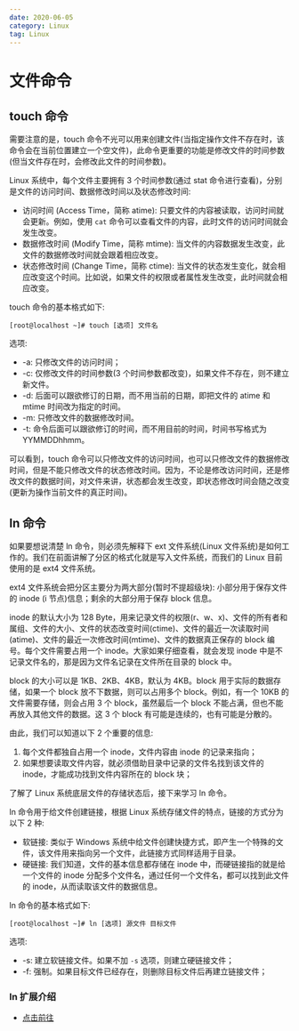 ```yaml
---
date: 2020-06-05
category: Linux
tag: Linux
---
```


# 文件命令

## touch 命令

需要注意的是，touch 命令不光可以用来创建文件(当指定操作文件不存在时，该命令会在当前位置建立一个空文件)，此命令更重要的功能是修改文件的时间参数(但当文件存在时，会修改此文件的时间参数)。

Linux 系统中，每个文件主要拥有 3 个时间参数(通过 stat 命令进行查看)，分别是文件的访问时间、数据修改时间以及状态修改时间:

- 访问时间 (Access Time，简称 atime): 只要文件的内容被读取，访问时间就会更新。例如，使用 `cat` 命令可以查看文件的内容，此时文件的访问时间就会发生改变。
- 数据修改时间 (Modify Time，简称 mtime): 当文件的内容数据发生改变，此文件的数据修改时间就会跟着相应改变。
- 状态修改时间 (Change Time，简称 ctime): 当文件的状态发生变化，就会相应改变这个时间。比如说，如果文件的权限或者属性发生改变，此时间就会相应改变。

touch 命令的基本格式如下:

```shell-session
[root@localhost ~]# touch [选项] 文件名
```

选项:

- -a: 只修改文件的访问时间；
- -c: 仅修改文件的时间参数(3 个时间参数都改变)，如果文件不存在，则不建立新文件。
- -d: 后面可以跟欲修订的日期，而不用当前的日期，即把文件的 atime 和 mtime 时间改为指定的时间。
- -m: 只修改文件的数据修改时间。
- -t: 命令后面可以跟欲修订的时间，而不用目前的时间，时间书写格式为 YYMMDDhhmm。

可以看到，touch 命令可以只修改文件的访问时间，也可以只修改文件的数据修改时间，但是不能只修改文件的状态修改时间。因为，不论是修改访问时间，还是修改文件的数据时间，对文件来讲，状态都会发生改变，即状态修改时间会随之改变(更新为操作当前文件的真正时间)。

## ln 命令

如果要想说清楚 ln 命令，则必须先解释下 ext 文件系统(Linux 文件系统)是如何工作的。我们在前面讲解了分区的格式化就是写入文件系统，而我们的 Linux 目前使用的是 ext4 文件系统。

ext4 文件系统会把分区主要分为两大部分(暂时不提超级块): 小部分用于保存文件的 inode (i 节点)信息；剩余的大部分用于保存 block 信息。

inode 的默认大小为 128 Byte，用来记录文件的权限(r、w、x)、文件的所有者和属组、文件的大小、文件的状态改变时间(ctime)、文件的最近一次读取时间(atime)、文件的最近一次修改时间(mtime)、文件的数据真正保存的 block 编号。每个文件需要占用一个 inode。大家如果仔细查看，就会发现 inode 中是不记录文件名的，那是因为文件名记录在文件所在目录的 block 中。

block 的大小可以是 1KB、2KB、4KB，默认为 4KB。block 用于实际的数据存储，如果一个 block 放不下数据，则可以占用多个 block。例如，有一个 10KB 的文件需要存储，则会占用 3 个 block，虽然最后一个 block 不能占满，但也不能再放入其他文件的数据。这 3 个 block 有可能是连续的，也有可能是分散的。

由此，我们可以知道以下 2 个重要的信息:

1. 每个文件都独自占用一个 inode，文件内容由 inode 的记录来指向；
1. 如果想要读取文件内容，就必须借助目录中记录的文件名找到该文件的 inode，才能成功找到文件内容所在的 block 块；

了解了 Linux 系统底层文件的存储状态后，接下来学习 ln 命令。

ln 命令用于给文件创建链接，根据 Linux 系统存储文件的特点，链接的方式分为以下 2 种:

- 软链接: 类似于 Windows 系统中给文件创建快捷方式，即产生一个特殊的文件，该文件用来指向另一个文件，此链接方式同样适用于目录。
- 硬链接: 我们知道，文件的基本信息都存储在 inode 中，而硬链接指的就是给一个文件的 inode 分配多个文件名，通过任何一个文件名，都可以找到此文件的 inode，从而读取该文件的数据信息。

ln 命令的基本格式如下:

```shell-session
[root@localhost ~]# ln [选项] 源文件 目标文件
```

选项:

- -s: 建立软链接文件。如果不加 `-s` 选项，则建立硬链接文件；
- -f: 强制。如果目标文件已经存在，则删除目标文件后再建立链接文件；

### ln 扩展介绍

- [点击前往](ln.md)
